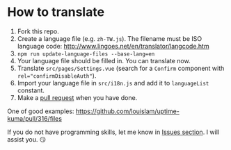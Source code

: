 # How to translate

1. Fork this repo.
2. Create a language file (e.g. `zh-TW.js`). The filename must be ISO language code: http://www.lingoes.net/en/translator/langcode.htm
3. `npm run update-language-files --base-lang=en`
4. Your language file should be filled in. You can translate now.
5. Translate `src/pages/Settings.vue` (search for a `Confirm` component with `rel="confirmDisableAuth"`).
6. Import your language file in `src/i18n.js` and add it to `languageList` constant.
7. Make a [pull request](https://github.com/louislam/uptime-kuma/pulls) when you have done.

One of good examples:
https://github.com/louislam/uptime-kuma/pull/316/files

If you do not have programming skills, let me know in [Issues section](https://github.com/louislam/uptime-kuma/issues). I will assist you. 😏

